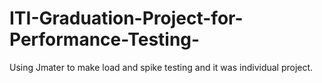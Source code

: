 # ITI-Graduation-Project-for-Performance-Testing-
Using Jmater to make load and spike testing and it was individual project.
